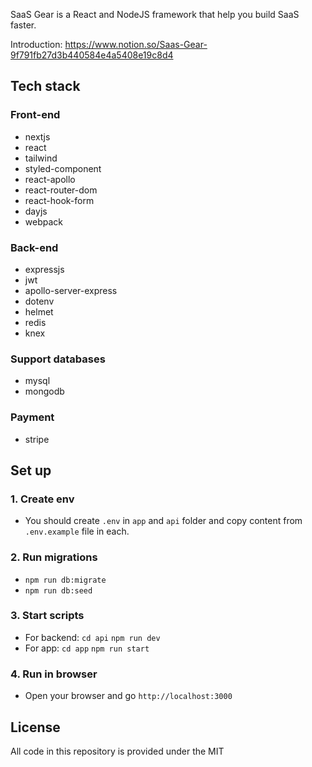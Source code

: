 
SaaS Gear is a React and NodeJS framework that help you build SaaS faster.


Introduction: https://www.notion.so/Saas-Gear-9f791fb27d3b440584e4a5408e19c8d4

## Tech stack

### Front-end
- nextjs
- react
- tailwind
- styled-component
- react-apollo
- react-router-dom
- react-hook-form
- dayjs
- webpack

### Back-end
- expressjs
- jwt
- apollo-server-express
- dotenv
- helmet
- redis
- knex

### Support databases
- mysql
- mongodb

### Payment
- stripe

## Set up
### 1. Create env
  + You should create `.env` in `app` and `api` folder and copy content from `.env.example` file in each.
### 2. Run migrations
  + `npm run db:migrate`
  + `npm run db:seed`
### 3. Start scripts
  + For backend:
    `cd api`
    `npm run dev`
  + For app:
    `cd app`
    `npm run start`
### 4. Run in browser
  + Open your browser and go `http://localhost:3000`


## License
All code in this repository is provided under the MIT
<br>

